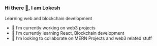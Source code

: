 ### Hi there 👋, I am Lokesh
Learning web and blockchain development

- 🔭 I’m currently working on web3 projects 
- 🌱 I’m currently learning React, Blockchain development 
- 👯 I’m looking to collaborate on MERN Projects and web3 related stuff 
